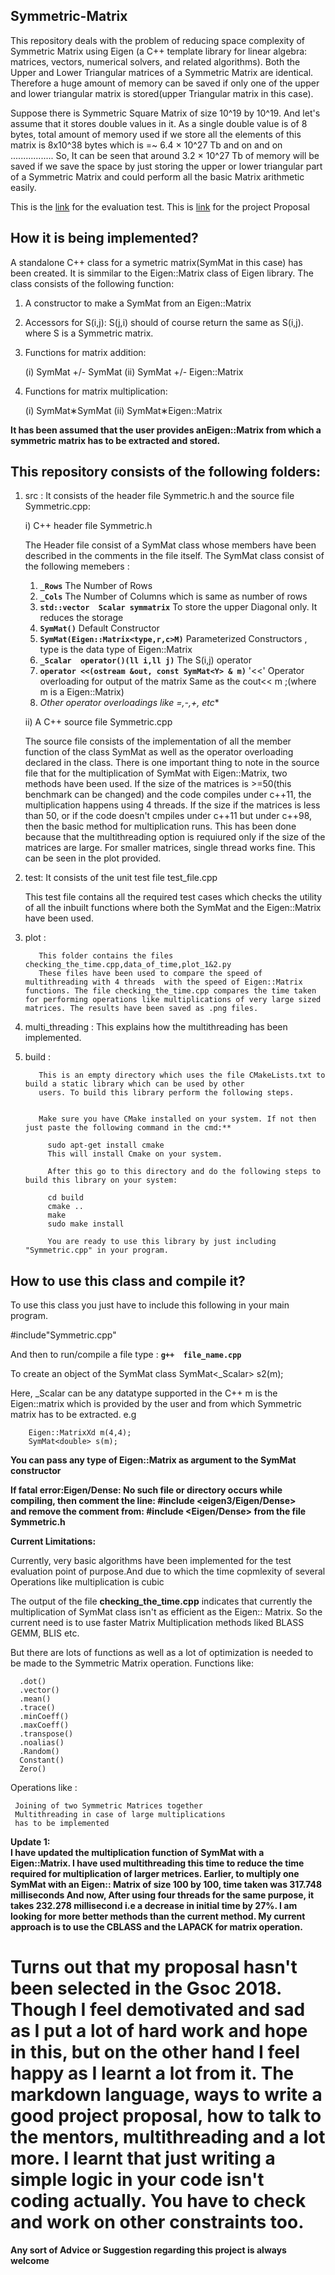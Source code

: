 Symmetric-Matrix
--------------------------------------------------------------------------------------------------------------
This repository deals with the problem of reducing  space complexity of Symmetric Matrix using Eigen
(a C++ template library for linear algebra: matrices, vectors, numerical solvers, and related algorithms).
Both the Upper and Lower Triangular matrices of a Symmetric Matrix are identical. Therefore a huge amount of
memory can be saved if only one of the upper and lower triangular matrix is stored(upper Triangular matrix 
in this case).

Suppose there is Symmetric Square Matrix of size 10^19 by 10^19. And let's assume that it stores double values
in it. As a single double value is of 8 bytes, total amount of memory used if we store all the elements of this matrix is 8x10^38 bytes which is =~ 6.4 × 10^27 Tb and on and on .................
So, It can be seen that around 3.2 × 10^27 Tb of memory will be saved if we  save the space by just storing the upper or lower triangular part of a Symmetric Matrix and could perform all the basic Matrix arithmetic easily.


This is the [link](https://github.com/StewMH/GSoC2018/blob/master/evaluation_test.pdf) for the evaluation test.
This is [link](https://github.com/abhising10p14/Symmetric-Matrix/blob/master/Project_proposal.pdf) for the project Proposal
 

How it is being implemented?
----------------------------------------------------------------------------------------------------------------
A standalone C++ class for a symetric matrix(SymMat in this case) has been created. It is simmilar to 
the Eigen::Matrix class of Eigen library.
The class consists of the following function:
1. A constructor to make a SymMat from an Eigen::Matrix
2. Accessors for S(i,j): S(j,i) should of course return the same as S(i,j). where S is a Symmetric matrix.
3. Functions for matrix addition:

   (i)  SymMat +/- SymMat
   (ii) SymMat +/- Eigen::Matrix
4. Functions for matrix multiplication:

   (i)  SymMat∗SymMat
   (ii) SymMat∗Eigen::Matrix


**It has been assumed that the user provides anEigen::Matrix from which a symmetric matrix has to be extracted and stored.**

This repository consists of the following folders:
-----------------------------------------------------------------------------------------------------------------
1. src :  It consists of the header file Symmetric.h and the source file  Symmetric.cpp:

   i) C++ header file Symmetric.h

   The Header file consist of a SymMat class whose members have been described in the comments in the file itself.
   The SymMat class consist of the following memebers :

   1. **```_Rows```**								     The Number of Rows
   2. **```_Cols```**									 The Number of Columns which is same as number of rows
   3. **```std::vector  Scalar symmatrix```**			 To store the upper Diagonal only. It reduces  the storage
   4. **```SymMat()```**							     Default Constructor
   5. **```SymMat(Eigen::Matrix<type,r,c>M)```**  		 Parameterized Constructors , type is the data type of
   														 Eigen::Matrix
   6. **```_Scalar  operator()(ll i,ll j)```**			 The S(i,j) operator
   7. **```operator <<(ostream &out, const SymMat<Y> & m)```**  '<<' Operator overloading for output of the matrix 
   																   Same as the cout<< m ;(where m is a Eigen::Matrix)
   8. **Other operator overloadings like =,-,+,* etc**

   ii) A C++ source file Symmetric.cpp

	The source file consists of the implementation of all the member function of the class SymMat as well as the operator overloading declared in the class.
    There is one important thing to note in the source file that for the multiplication of SymMat with Eigen::Matrix, two methods have been used. If the size of the matrices is >=50(this benchmark can be changed) and the code compiles under c++11, the multiplication happens using 4 threads. If the size if the matrices is less than 50, or if the code doesn't cmpiles under c++11 but under c++98, then the basic method for multiplication runs.
    This has been done because that the multithreading option is requiured only if the size of the matrices are large. For smaller matrices, single thread works fine. This can be seen in the plot provided.
2. test: It consists of the unit test file test_file.cpp

	This test file contains all the required test cases which checks the utility of all the inbuilt functions where both the SymMat and the Eigen::Matrix have been used.

3. plot :

          This folder contains the files checking_the_time.cpp,data_of_time,plot_1&2.py
          These files have been used to compare the speed of multithreading with 4 threads  with the speed of Eigen::Matrix functions. The file checking_the_time.cpp compares the time taken for performing operations like multiplications of very large sized matrices. The results have been saved as .png files.
   
4. multi_threading : This explains how the multithreading has been implemented.

5. build : 
      
          This is an empty directory which uses the file CMakeLists.txt to build a static library which can be used by other 
          users. To build this library perform the following steps.
          

          Make sure you have CMake installed on your system. If not then just paste the following command in the cmd:**
            
            sudo apt-get install cmake
            This will install Cmake on your system.

            After this go to this directory and do the following steps to build this library on your system:

            cd build
            cmake ..
            make
            sudo make install

            You are ready to use this library by just including "Symmetric.cpp" in your program.
          

How to use this class and compile it?
--------------------------------------------------------------------------------------------------------------------

To use this class you just have to include this following in your main program.
   
   #include"Symmetric.cpp"

And then to run/compile a file type :
**```g++  file_name.cpp```**

   To create an object of the SymMat class 
   SymMat<_Scalar> s2(m);
   
   Here, _Scalar can be any datatype supported in the C++
   	     m is the Eigen::matrix which is  provided by the user and from which Symmetric  matrix has to be extracted.
   	 e.g

   	 	Eigen::MatrixXd m(4,4);
   	 	SymMat<double> s(m);
   	 		
**You can pass any type of Eigen::Matrix as argument to the SymMat constructor**



 
**If fatal error:Eigen/Dense: No such file or directory
	occurs  while compiling, then comment the line:
	#include <eigen3/Eigen/Dense>  
	and	remove the comment from:
	#include <Eigen/Dense> from the file Symmetric.h**



**Current Limitations:**

Currently, very basic algorithms have been implemented for the test evaluation point of purpose.And due to which the time copmlexity of several Operations like multiplication is cubic
 
The output of the file **checking_the_time.cpp** indicates that currently the multiplication of SymMat class isn't as efficient as the Eigen:: Matrix. So the current need is to use faster Matrix Multiplication methods liked BLASS GEMM, BLIS etc.

 But there are lots of  functions as well as a lot of optimization is needed to be made to the Symmetric Matrix operation. 
Functions like:

      .dot()
      .vector()
      .mean()
      .trace()
      .minCoeff()
      .maxCoeff()
      .transpose()
      .noalias()
      .Random()
      Constant()
      Zero()

Operations like :
   
     Joining of two Symmetric Matrices together
     Multithreading in case of large multiplications
     has to be implemented



**Update 1:  
I have updated the multiplication function of SymMat with a Eigen::Matrix. I have used multithreading this time to reduce the time required for multiplication of larger metrices.
Earlier,  to multiply one SymMat with an Eigen:: Matrix of size 100 by 100, time taken was 317.748 milliseconds
And now, After using four threads for the same purpose, it takes 232.278 millisecond i.e a decrease in initial time by 27%.
 I am looking for more better methods than the current method. My current approach is to use the CBLASS and the LAPACK for matrix operation.**



# Turns out that my proposal hasn't been selected in the Gsoc 2018. Though I feel demotivated and sad as I put a lot of hard work and hope in this, but on the other hand I feel happy as I learnt a lot from it. The markdown language, ways to write a good project proposal, how to talk to the mentors, multithreading and a lot more. I learnt that just writing a simple logic in your code isn't coding actually. You have to check and work on other constraints too.


**Any sort of Advice or Suggestion regarding this project is always welcome**


      




	

